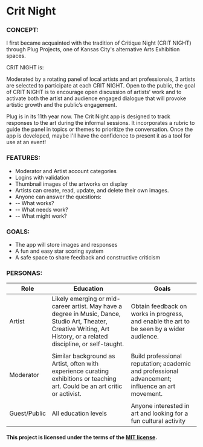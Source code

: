 # Crit Night

### CONCEPT:

I first became acquainted with the tradition of Critique Night (CRIT NIGHT) through Plug Projects, one of Kansas City's alternative Arts Exhibition spaces. 

CRIT NIGHT is: 

Moderated by a rotating panel of local artists and art professionals, 3 artists are selected to participate at each CRIT NIGHT. Open to the public, the goal of CRIT NIGHT is to encourage open discussion of artists’ work and to activate both the artist and audience engaged dialogue that will provoke artistic growth and the public’s engagement.

Plug is in its 11th year now. The Crit Night app is designed to track responses to the art during the informal sessions. It incorporates a rubric to guide the panel in topics or themes to prioritize the conversation. Once the app is developed, maybe I'll have the confidence to present it as a tool for use at an event! 

### FEATURES:

- Moderator and Artist account categories
- Logins with validation
- Thumbnail images of the artworks on display
- Artists can create, read, update, and delete their own images.
- Anyone can answer the questions:
- -- What works?
- -- What needs work?
- -- What might work?

### GOALS: 

- The app will store images and responses 
- A fun and easy star scoring system
- A safe space to share feedback and constructive criticism

### PERSONAS:

| Role | Education | Goals |
| --- | ------ | -------- |    
| Artist | Likely emerging or mid-career artist. May have a degree in Music, Dance, Studio Art, Theater, Creative Writing, Art History, or a related discipline, or self-taught. | Obtain feedback on works in progress, and enable the art to be seen by a wider audience. | 
|    |       |       |      
| Moderator | Similar background as Artist, often with experience curating exhibitions or teaching art. Could be an art critic or activist. | Build professional reputation; academic and professional advancement; influence an art movement. | 
|    |       |       |      
| Guest/Public | All education levels | Anyone interested in art and looking for a fun cultural activity | 





#### This project is licensed under the terms of the [MIT license](https://choosealicense.com/licenses/mit/#).
